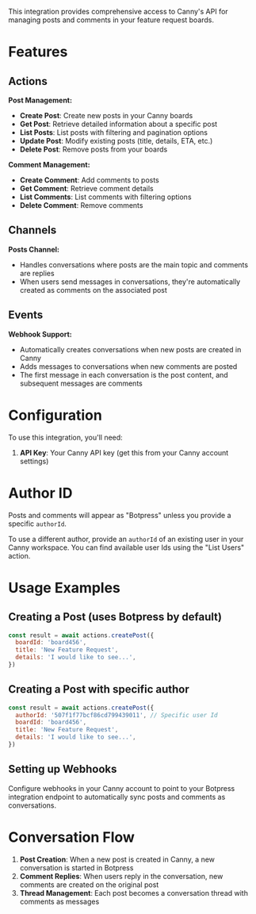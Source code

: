 This integration provides comprehensive access to Canny's API for managing posts and comments in your feature request boards.

# Features

## Actions

**Post Management:**

- **Create Post**: Create new posts in your Canny boards
- **Get Post**: Retrieve detailed information about a specific post
- **List Posts**: List posts with filtering and pagination options
- **Update Post**: Modify existing posts (title, details, ETA, etc.)
- **Delete Post**: Remove posts from your boards

**Comment Management:**

- **Create Comment**: Add comments to posts
- **Get Comment**: Retrieve comment details
- **List Comments**: List comments with filtering options
- **Delete Comment**: Remove comments

## Channels

**Posts Channel:**

- Handles conversations where posts are the main topic and comments are replies
- When users send messages in conversations, they're automatically created as comments on the associated post

## Events

**Webhook Support:**

- Automatically creates conversations when new posts are created in Canny
- Adds messages to conversations when new comments are posted
- The first message in each conversation is the post content, and subsequent messages are comments

# Configuration

To use this integration, you'll need:

1. **API Key**: Your Canny API key (get this from your Canny account settings)

# Author ID

Posts and comments will appear as "Botpress" unless you provide a specific `authorId`.

To use a different author, provide an `authorId` of an existing user in your Canny workspace. You can find available user Ids using the "List Users" action.

# Usage Examples

## Creating a Post (uses Botpress by default)

```javascript
const result = await actions.createPost({
  boardId: 'board456',
  title: 'New Feature Request',
  details: 'I would like to see...',
})
```

## Creating a Post with specific author

```javascript
const result = await actions.createPost({
  authorId: '507f1f77bcf86cd799439011', // Specific user Id
  boardId: 'board456',
  title: 'New Feature Request',
  details: 'I would like to see...',
})
```

## Setting up Webhooks

Configure webhooks in your Canny account to point to your Botpress integration endpoint to automatically sync posts and comments as conversations.

# Conversation Flow

1. **Post Creation**: When a new post is created in Canny, a new conversation is started in Botpress
2. **Comment Replies**: When users reply in the conversation, new comments are created on the original post
3. **Thread Management**: Each post becomes a conversation thread with comments as messages
